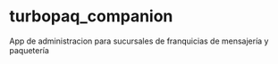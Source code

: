 # turbopaq_companion

App de administracion para sucursales de franquicias de mensajería y paquetería
